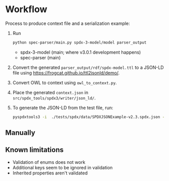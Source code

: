 # Workflow

Process to produce context file and a serialization example:

1. Run

    ```sh
    python spec-parser/main.py spdx-3-model/model parser_output
    ```

    - spdx-3-model (main; where v3.0.1 development happens)
    - spec-parser (main)

2. Convert the generated `parser_output/rdf/spdx-model.ttl` to a JSON-LD file
    using <https://frogcat.github.io/ttl2jsonld/demo/>.
3. Convert OWL to context using `owl_to_context.py`.
4. Place the generated `context.json` in `src/spdx_tools/spdx3/writer/json_ld/`.
5. To generate the JSON-LD from the test file, run:

    ```sh
    pyspdxtools3 -i  ./tests/spdx/data/SPDXJSONExample-v2.3.spdx.json -o example_with_context
    ```

## Manually

## Known limitations

- Validation of enums does not work
- Additional keys seem to be ignored in validation
- Inherited properties aren't validated
